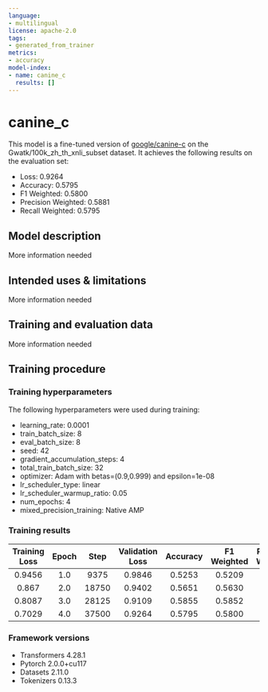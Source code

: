 ```yaml
---
language:
- multilingual
license: apache-2.0
tags:
- generated_from_trainer
metrics:
- accuracy
model-index:
- name: canine_c
  results: []
---
```


<!-- This model card has been generated automatically according to the information the Trainer had access to. You
should probably proofread and complete it, then remove this comment. -->

# canine_c

This model is a fine-tuned version of [google/canine-c](https://huggingface.co/google/canine-c) on the Gwatk/100k_zh_th_xnli_subset dataset.
It achieves the following results on the evaluation set:
- Loss: 0.9264
- Accuracy: 0.5795
- F1 Weighted: 0.5800
- Precision Weighted: 0.5881
- Recall Weighted: 0.5795

## Model description

More information needed

## Intended uses & limitations

More information needed

## Training and evaluation data

More information needed

## Training procedure

### Training hyperparameters

The following hyperparameters were used during training:
- learning_rate: 0.0001
- train_batch_size: 8
- eval_batch_size: 8
- seed: 42
- gradient_accumulation_steps: 4
- total_train_batch_size: 32
- optimizer: Adam with betas=(0.9,0.999) and epsilon=1e-08
- lr_scheduler_type: linear
- lr_scheduler_warmup_ratio: 0.05
- num_epochs: 4
- mixed_precision_training: Native AMP

### Training results

| Training Loss | Epoch | Step  | Validation Loss | Accuracy | F1 Weighted | Precision Weighted | Recall Weighted |
|:-------------:|:-----:|:-----:|:---------------:|:--------:|:-----------:|:------------------:|:---------------:|
| 0.9456        | 1.0   | 9375  | 0.9846          | 0.5253   | 0.5209      | 0.5607             | 0.5253          |
| 0.867         | 2.0   | 18750 | 0.9402          | 0.5651   | 0.5630      | 0.5761             | 0.5651          |
| 0.8087        | 3.0   | 28125 | 0.9109          | 0.5855   | 0.5852      | 0.6016             | 0.5855          |
| 0.7029        | 4.0   | 37500 | 0.9264          | 0.5795   | 0.5800      | 0.5881             | 0.5795          |


### Framework versions

- Transformers 4.28.1
- Pytorch 2.0.0+cu117
- Datasets 2.11.0
- Tokenizers 0.13.3
